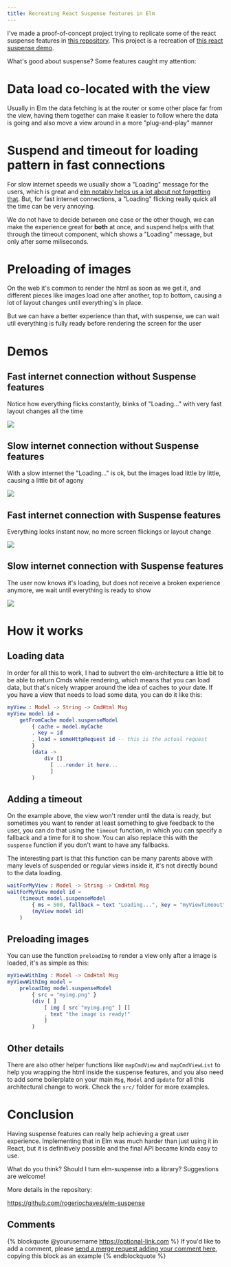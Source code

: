 ```yaml
---
title: Recreating React Suspense features in Elm
---
```


I've made a proof-of-concept project trying to replicate some of the react suspense features in [this repository](https://github.com/rogeriochaves/elm-suspense). This project is a recreation of [this react suspense demo](https://codesandbox.io/s/5zk7x551vk).

What's good about suspense? Some features caught my attention:

Data load co-located with the view
==================================

Usually in Elm the data fetching is at the router or some other place far from the view, having them together can make it easier to follow where the data is going and also move a view around in a more "plug-and-play" manner

Suspend and timeout for loading pattern in fast connections
===========================================================

For slow internet speeds we usually show a "Loading" message for the users, which is great and [elm notably helps us a lot about not forgetting that](http://blog.jenkster.com/2016/06/how-elm-slays-a-ui-antipattern.html). But, for fast internet connections, a "Loading" flicking really quick all the time can be very annoying.

We do not have to decide between one case or the other though, we can make the experience great for **both** at once, and suspend helps with that through the timeout component, which shows a "Loading" message, but only after some miliseconds.

Preloading of images
====================

On the web it's common to render the html as soon as we get it, and different pieces like images load one after another, top to bottom, causing a lot of layout changes until everything's in place.

But we can have a better experience than that, with suspense, we can wait util everything is fully ready before rendering the screen for the user

Demos
=====

Fast internet connection without Suspense features
--------------------------------------------------

Notice how everything flicks constantly, blinks of "Loading..." with very fast layout changes all the time

![](../img/elm-suspense1.gif)

Slow internet connection without Suspense features
--------------------------------------------------

With a slow internet the "Loading..." is ok, but the images load little by little, causing a little bit of agony

![](../img/elm-suspense2.gif)

Fast internet connection with Suspense features
-----------------------------------------------

Everything looks instant now, no more screen flickings or layout change

![](../img/elm-suspense3.gif)

Slow internet connection with Suspense features
-----------------------------------------------

The user now knows it's loading, but does not receive a broken experience anymore, we wait until everything is ready to show

![](../img/elm-suspense4.gif)

How it works
============

Loading data
------------

In order for all this to work, I had to subvert the elm-architecture a little bit to be able to return Cmds while rendering, which means that you can load data, but that's nicely wrapper around the idea of caches to your date. If you have a view that needs to load some data, you can do it like this:

```elm
myView : Model -> String -> CmdHtml Msg
myView model id =
    getFromCache model.suspenseModel
        { cache = model.myCache
        , key = id
        , load = someHttpRequest id -- this is the actual request
        }
        (data ->
            div []
              [ ...render it here...
              ]
        )
```

Adding a timeout
----------------

On the example above, the view won't render until the data is ready, but sometimes you want to render at least something to give feedback to the user, you can do that using the `timeout` function, in which you can specify a fallback and a time for it to show. You can also replace this with the `suspense` function if you don't want to have any fallbacks.

The interesting part is that this function can be many parents above with many levels of suspended or regular views inside it, it's not directly bound to the data loading.

```elm
waitForMyView : Model -> String -> CmdHtml Msg
waitForMyView model id =
    (timeout model.suspenseModel
        { ms = 500, fallback = text "Loading...", key = "myViewTimeout" }
        (myView model id)
    )
```

Preloading images
-----------------

You can use the function `preloadImg` to render a view only after a image is loaded, it's as simple as this:

```elm
myViewWithImg : Model -> CmdHtml Msg
myViewWithImg model =
    preloadImg model.suspenseModel
        { src = "myimg.png" }
        (div [ ]
            [ img [ src "myimg.png" ] []
            , text "the image is ready!"
            ]
        )
```

Other details
-------------

There are also other helper functions like `mapCmdView` and `mapCmdViewList` to help you wrapping the html inside the suspense features, and you also need to add some boilerplate on your main `Msg`, `Model` and `Update` for all this architectural change to work. Check the `src/` folder for more examples.

Conclusion
==========

Having suspense features can really help achieving a great user experience. Implementing that in Elm was much harder than just using it in React, but it is definitively possible and the final API became kinda easy to use.

What do you think? Should I turn elm-suspense into a library? Suggestions are welcome!

More details in the repository:

<https://github.com/rogeriochaves/elm-suspense>

## Comments

{% blockquote @yourusername https://optional-link.com %}
If you'd like to add a comment, please [send a merge request adding your comment here](https://github.com/rogeriochaves/blog/edit/master/source/_posts/%%filename%%), copying this block as an example
{% endblockquote %}